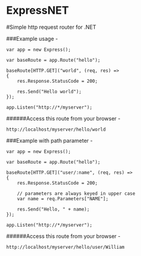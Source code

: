 ExpressNET
==========

#Simple http request router for .NET

###Example usage -

    var app = new Express();
    
    var baseRoute = app.Route("hello");
    
    baseRoute[HTTP.GET]("world", (req, res) =>
    {
        res.Response.StatusCode = 200;
        
        res.Send("Hello world");
    });
    
    app.Listen("http://*/myserver");

######Access this route from your browser -

    http://localhost/myserver/hello/world
    
    
###Example with path parameter -

    var app = new Express();
    
    var baseRoute = app.Route("hello");
    
    baseRoute[HTTP.GET]("user/:name", (req, res) =>
    {
        res.Response.StatusCode = 200;
        
        // parameters are always keyed in upper case
        var name = req.Parameters["NAME"];
        
        res.Send("Hello, " + name);
    });
    
    app.Listen("http://*/myserver");

######Access this route from your browser -

    http://localhost/myserver/hello/user/William

